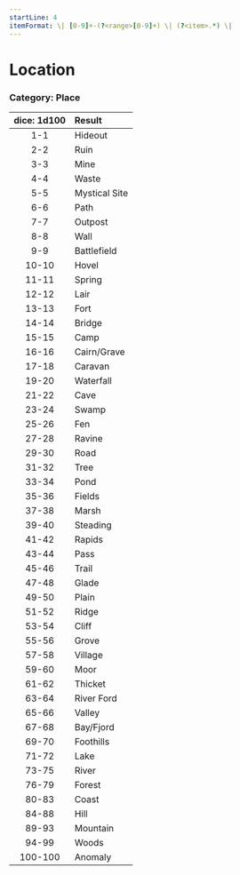 ```yaml
---
startLine: 4
itemFormat: \| [0-9]+-(?<range>[0-9]+) \| (?<item>.*) \|
---
```

# Location
### Category: Place

| dice: 1d100 | Result |
|:----:|:-------|
| 1-1 | Hideout |
| 2-2 | Ruin |
| 3-3 | Mine |
| 4-4 | Waste |
| 5-5 | Mystical Site |
| 6-6 | Path |
| 7-7 | Outpost |
| 8-8 | Wall |
| 9-9 | Battlefield |
| 10-10 | Hovel |
| 11-11 | Spring |
| 12-12 | Lair |
| 13-13 | Fort |
| 14-14 | Bridge |
| 15-15 | Camp |
| 16-16 | Cairn/Grave |
| 17-18 | Caravan |
| 19-20 | Waterfall |
| 21-22 | Cave |
| 23-24 | Swamp |
| 25-26 | Fen |
| 27-28 | Ravine |
| 29-30 | Road |
| 31-32 | Tree |
| 33-34 | Pond |
| 35-36 | Fields |
| 37-38 | Marsh |
| 39-40 | Steading |
| 41-42 | Rapids |
| 43-44 | Pass |
| 45-46 | Trail |
| 47-48 | Glade |
| 49-50 | Plain |
| 51-52 | Ridge |
| 53-54 | Cliff |
| 55-56 | Grove |
| 57-58 | Village |
| 59-60 | Moor |
| 61-62 | Thicket |
| 63-64 | River Ford |
| 65-66 | Valley |
| 67-68 | Bay/Fjord |
| 69-70 | Foothills |
| 71-72 | Lake |
| 73-75 | River |
| 76-79 | Forest |
| 80-83 | Coast |
| 84-88 | Hill |
| 89-93 | Mountain |
| 94-99 | Woods |
| 100-100 | Anomaly |
